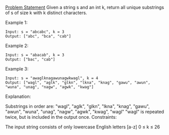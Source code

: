[Problem Statement](https://leetcode.com/discuss/interview-question/370112)
Given a string s and an int k, return all unique substrings of s of size k with k distinct characters.

Example 1:
```
Input: s = "abcabc", k = 3
Output: ["abc", "bca", "cab"]
```
Example 2:
```
Input: s = "abacab", k = 3
Output: ["bac", "cab"]
```

Example 3:
```
Input: s = "awaglknagawunagwkwagl", k = 4
Output: ["wagl", "aglk", "glkn", "lkna", "knag", "gawu", "awun", "wuna", "unag", "nagw", "agwk", "kwag"]
```
Explanation: 

Substrings in order are: "wagl", "aglk", "glkn", "lkna", "knag", "gawu", "awun", "wuna", "unag", "nagw", "agwk", "kwag", "wagl" 
"wagl" is repeated twice, but is included in the output once.
Constraints:

The input string consists of only lowercase English letters [a-z]
0 ≤ k ≤ 26
